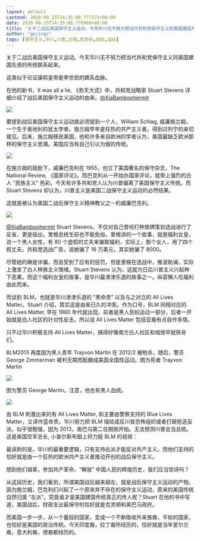 ```yaml
---
layout: default
Lastmod: 2020-08-15T14:35:08.777221+00:00
date: 2020-08-15T14:35:08.776969+00:00
title: "关于二战后美国保守主义运动。今天华川无不努力把当代共和党保守主义同美国建国先贤的传统联系起来"
author: "gujingc"
tags: [保守主义,华川,川普,兰姆,巴克利,战后,运动]
---
```


关于二战后美国保守主义运动。今天华川无不努力把当代共和党保守主义同美国建国先贤的传统联系起来。

这类似于论证康熙皇帝是李世民的嫡系血脉。

在他的新书，It was all a lie, 《弥天大谎》中，共和党战略家 Stuart Stevens 详细介绍了战后美国保守主义运动的由来。[@XiaBamboohermit](https://twitter.com/XiaBamboohermit)

![](https://images.weserv.nl/?url=https%3A//pbs.twimg.com/media/EfbZsyiVAAUNdaV.jpg)

要提到战后美国保守主义运动就必须提到一个人，William Schlag, 威廉施兰姆，一个生于奥地利的犹太学者。施兰姆早年是狂热的共产主义者。得到过列宁的亲切接见。后来，施兰姆移民美国，他和许多来自欧洲的学者认为，美国最缺乏欧洲那样的保守主义思潮。美国应当有自己引以为傲的传统。

![](https://images.weserv.nl/?url=https%3A//pbs.twimg.com/media/EfbaoOjVoAEdfJb.jpg)

在施兰姆的鼓励下，威廉巴克利在 1955，创立了美国著名的保守杂志，The National Review, 《国家评论》。而巴克利从一开始办国家评论，就带上强烈的白人 “民族主义” 色彩。今天有许多共和党人认为川普偏离了美国保守主义传统。而 Stuart Stevens 却认为，川普主义是美国二战保守主义运动的必然结果。

这就是被认为美国二战后保守主义精神教父之一的威廉巴克利。

![](https://images.weserv.nl/?url=https%3A//pbs.twimg.com/media/EfbcNloU0AEHMBT.jpg)

[@XiaBamboohermit](https://twitter.com/XiaBamboohermit) Stuart Stevens，不仅对自己曾经打种族牌策划选战进行了反省，更是指出，里根总统生前也不能免俗。里根讲的一个故事，就是福利女皇，说一个黑人女性，有 80 个虚假的丈夫来骗取福利，实际上，那个女人，用了四个假丈夫。共和党选战广告，说她骗了 16 万美元，其实她骗了 8000。

尽管她的确是诈骗，而且受到了应有的惩罚，但是里根在选战中，推波助澜，实际上激发了白人种族主义情绪。Stuart Stevens 认为，这就为日后川普主义兴起种下恶果。而这个福利女皇的故事，是华川最津津乐道的故事之一。纵容懒人吃福利由此而来。

而谈到 BLM，也就是华川津津乐道的 “黑命贵” 以及与之对立的 All Lives Matter。Stuart 介绍，其实这是由来已久的冲突。作为口号，BLM 同相对应的 All Lives Matter, 早在 1960 年代就出现。前者是黑人民权运动一部分，后者一开始就是白人社区的针对性反击。所以说 All Lives Matter 包括亚裔有点自作多情。

只不过华川积极支持 All Lives Matter，搞得好像南方白人社区和咱很早就铁哥们。

BLM2013 再度因为黑人青年 Trayvon Martin 在 2012/2 被枪杀，随后，警员 George Zimmerman 被判无期而酝酿成美国全国性运动。图为死者 Trayvon Martin

![](https://images.weserv.nl/?url=https%3A//pbs.twimg.com/media/EfbgDzDUcAEc8FK.jpg)

图为警员 George Martin。注意，他也有黑人血统。

![](https://images.weserv.nl/?url=https%3A//pbs.twimg.com/media/EfbgP5GUEAAx6TS.jpg)

由 BLM 刺激出来的有 All Lives Matter, 和主要由警察支持的 Blue Lives Matter，又译作蓝命贵。华川努力把 BLM 描绘成反川普恐怖组织或者打砸抢造反派，似乎很勉强，因为 2013，奥巴马第二任期刚开始。无法预测川普会当总统。这是美国空军总长, 小查尔斯布朗上将力挺 BLM 的视频：

最讽刺的是，华川的最重要逻辑，只有支持右派才能反对共产主义。而他们支持的恰好就是由一个狂热的欧洲共产主义者推动开创的战后保守主义。

想到他们祖辈，参加共产革命，“解放” 中国人民的辉煌历史，我们应当惊讶吗？

从这段历史，我们看到，所谓美国战后越来越左，就是战后保守主义运动的产物。因为施兰姆，巴克利们兴起了一个原来并不存在的保守主义运动，原来的美国传统自然归类 “左派”。究竟谁才是美国建国传统真正的传人呢？Stuart 在他的书中写道，美国战后，财政支出最保守的恰好就是克灵顿和奥巴马政府。

而美国一步一步，从一个蓄奴的国家，变成一个不断吸收外来族裔，平权的国家，也恰好是美国的政治传统。今天印度裔，拉丁裔所经历的，恰好就是当年爱尔兰裔，意大利裔，德裔都经历的。


